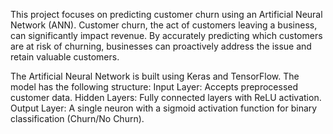 This project focuses on predicting customer churn using an Artificial Neural Network (ANN). Customer churn, the act of customers leaving a business, can significantly impact revenue. By accurately predicting which customers are at risk of churning, businesses can proactively address the issue and retain valuable customers.

The Artificial Neural Network is built using Keras and TensorFlow. The model has the following structure:
    Input Layer: Accepts preprocessed customer data.
    Hidden Layers: Fully connected layers with ReLU activation.
    Output Layer: A single neuron with a sigmoid activation function for binary classification (Churn/No Churn).
